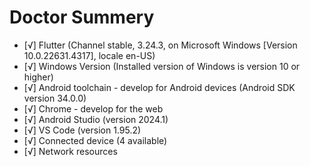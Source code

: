 # Doctor Summery

- [√] Flutter (Channel stable, 3.24.3, on Microsoft Windows [Version 10.0.22631.4317], locale en-US)
- [√] Windows Version (Installed version of Windows is version 10 or higher)
- [√] Android toolchain - develop for Android devices (Android SDK version 34.0.0)
- [√] Chrome - develop for the web
- [√] Android Studio (version 2024.1)
- [√] VS Code (version 1.95.2)
- [√] Connected device (4 available)
- [√] Network resources
